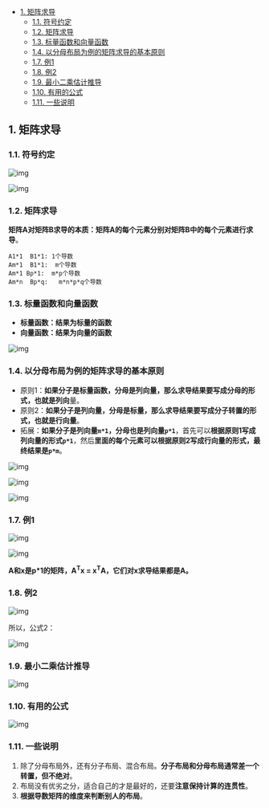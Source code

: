 - [1. 矩阵求导](#1-矩阵求导)
  - [1.1. 符号约定](#11-符号约定)
  - [1.2. 矩阵求导](#12-矩阵求导)
  - [1.3. 标量函数和向量函数](#13-标量函数和向量函数)
  - [1.4. 以分母布局为例的矩阵求导的基本原则](#14-以分母布局为例的矩阵求导的基本原则)
  - [1.7. 例1](#17-例1)
  - [1.8. 例2](#18-例2)
  - [1.9. 最小二乘估计推导](#19-最小二乘估计推导)
  - [1.10. 有用的公式](#110-有用的公式)
  - [1.11. 一些说明](#111-一些说明)

## 1. 矩阵求导

### 1.1. 符号约定

![img](http://img.uwayfly.com/article_mike_20200605155834_45a56f692536.png)

![img](http://img.uwayfly.com/article_mike_20200605155845_3bcfad7cc127.png)


### 1.2. 矩阵求导

**矩阵A对矩阵B求导的本质：矩阵A的每个元素分别对矩阵B中的每个元素进行求导**。

```
A1*1  B1*1: 1个导数
Am*1  B1*1:  m个导数
Am*1 Bp*1:  m*p个导数
Am*n  Bp*q:   m*n*p*q个导数
```

### 1.3. 标量函数和向量函数

- **标量函数：结果为标量的函数**
- **向量函数：结果为向量的函数**


![img](http://img.uwayfly.com/article_mike_20200606092513_b54e6859e514.png)



### 1.4. 以分母布局为例的矩阵求导的基本原则

- 原则1：**如果分子是标量函数，分母是列向量，那么求导结果要写成分母的形式，也就是列向**量。
- 原则2：**如果分子是列向量，分母是标量，那么求导结果要写成分子转置的形式，也就是行向量**。
- 拓展：**如果分子是列向量`m*1`，分母也是列向量`p*1`**，首先可以**根据原则1写成列向量的形式`p*1`**，然后**里面的每个元素可以根据原则2写成行向量的形式，最终结果是`p*m`**。


![img](http://img.uwayfly.com/article_mike_20200606092557_15b022f1ece6.png)


![img](http://img.uwayfly.com/article_mike_20200606092622_aa19a645279d.png)



![img](http://img.uwayfly.com/article_mike_20200606092635_86b01ce987cc.png)


### 1.7. 例1


![img](http://img.uwayfly.com/article_mike_20200606092702_47238d0fb2cf.png)

![img](http://img.uwayfly.com/article_mike_20200606092706_66b00d2b4cca.png)

**A和x是p*1的矩阵，A<sup>T</sup>x = x<sup>T</sup>A，它们对x求导结果都是A。**


### 1.8. 例2

![img](http://img.uwayfly.com/article_mike_20200606092938_2954b795182a.png)

所以，公式2：

![img](http://img.uwayfly.com/article_mike_20200606093005_2f99ccac20a3.png)

### 1.9. 最小二乘估计推导

![img](http://img.uwayfly.com/article_mike_20200606093104_5ff1a626c3d4.png)


### 1.10. 有用的公式


![img](http://img.uwayfly.com/article_mike_20200606093232_b1dfc76b0024.png)


### 1.11. 一些说明

1. 除了分母布局外，还有分子布局、混合布局。**分子布局和分母布局通常差一个转置，但不绝对**。
2. 布局没有优劣之分，适合自己的才是最好的，还要**注意保持计算的连贯性**。
3. **根据导数矩阵的维度来判断别人的布局**。